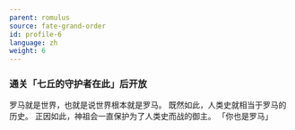 ```yaml
---
parent: romulus
source: fate-grand-order
id: profile-6
language: zh
weight: 6
---
```


### 通关「七丘的守护者在此」后开放

罗马就是世界，也就是说世界根本就是罗马。
既然如此，人类史就相当于罗马的历史。
正因如此，神祖会一直保护为了人类史而战的御主。
「你也是罗马」
